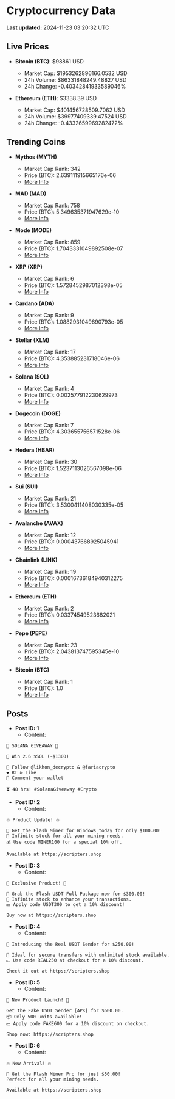 # Cryptocurrency Data

**Last updated:** 2024-11-23 03:20:32 UTC

## Live Prices
- **Bitcoin (BTC)**: $98861 USD
  - Market Cap: $1953262896166.0532 USD
  - 24h Volume: $86331848249.48827 USD
  - 24h Change: -0.40342841933589046%

- **Ethereum (ETH)**: $3338.39 USD
  - Market Cap: $401456728509.7062 USD
  - 24h Volume: $39977409339.47524 USD
  - 24h Change: -0.4332659969282472%

## Trending Coins
- **Mythos (MYTH)**
  - Market Cap Rank: 342
  - Price (BTC): 2.639111915665176e-06
  - [More Info](https://www.coingecko.com/en/coins/mythos)

- **MAD (MAD)**
  - Market Cap Rank: 758
  - Price (BTC): 5.349635371947629e-10
  - [More Info](https://www.coingecko.com/en/coins/mad-2)

- **Mode (MODE)**
  - Market Cap Rank: 859
  - Price (BTC): 1.7043331049892508e-07
  - [More Info](https://www.coingecko.com/en/coins/mode)

- **XRP (XRP)**
  - Market Cap Rank: 6
  - Price (BTC): 1.5728452987012398e-05
  - [More Info](https://www.coingecko.com/en/coins/xrp)

- **Cardano (ADA)**
  - Market Cap Rank: 9
  - Price (BTC): 1.0882931049690793e-05
  - [More Info](https://www.coingecko.com/en/coins/cardano)

- **Stellar (XLM)**
  - Market Cap Rank: 17
  - Price (BTC): 4.353885231718046e-06
  - [More Info](https://www.coingecko.com/en/coins/stellar)

- **Solana (SOL)**
  - Market Cap Rank: 4
  - Price (BTC): 0.002577912230629973
  - [More Info](https://www.coingecko.com/en/coins/solana)

- **Dogecoin (DOGE)**
  - Market Cap Rank: 7
  - Price (BTC): 4.303655756571528e-06
  - [More Info](https://www.coingecko.com/en/coins/dogecoin)

- **Hedera (HBAR)**
  - Market Cap Rank: 30
  - Price (BTC): 1.5237113026567098e-06
  - [More Info](https://www.coingecko.com/en/coins/hedera)

- **Sui (SUI)**
  - Market Cap Rank: 21
  - Price (BTC): 3.5300411408030335e-05
  - [More Info](https://www.coingecko.com/en/coins/sui)

- **Avalanche (AVAX)**
  - Market Cap Rank: 12
  - Price (BTC): 0.000437668925045941
  - [More Info](https://www.coingecko.com/en/coins/avalanche)

- **Chainlink (LINK)**
  - Market Cap Rank: 19
  - Price (BTC): 0.00016736184940312275
  - [More Info](https://www.coingecko.com/en/coins/chainlink)

- **Ethereum (ETH)**
  - Market Cap Rank: 2
  - Price (BTC): 0.03374549523682021
  - [More Info](https://www.coingecko.com/en/coins/ethereum)

- **Pepe (PEPE)**
  - Market Cap Rank: 23
  - Price (BTC): 2.043813747595345e-10
  - [More Info](https://www.coingecko.com/en/coins/pepe)

- **Bitcoin (BTC)**
  - Market Cap Rank: 1
  - Price (BTC): 1.0
  - [More Info](https://www.coingecko.com/en/coins/bitcoin)

## Posts
- **Post ID: 1**
  - Content:
```
🚀 SOLANA GIVEAWAY 🚀

🎁 Win 2.6 $SOL (~$1300)

🤝 Follow @likhon_decrypto & @fariacrypto
❤️ RT & Like
💬 Comment your wallet

⏳ 48 hrs! #SolanaGiveaway #Crypto
```

- **Post ID: 2**
  - Content:
```
🔥 Product Update! 🔥

🚀 Get the Flash Miner for Windows today for only $100.00!
🔋 Infinite stock for all your mining needs.
💰 Use code MINER100 for a special 10% off.

Available at https://scripters.shop
```

- **Post ID: 3**
  - Content:
```
🎁 Exclusive Product! 🎁

💸 Grab the Flash USDT Full Package now for $300.00!
🎉 Infinite stock to enhance your transactions.
💵 Apply code USDT300 to get a 10% discount!

Buy now at https://scripters.shop
```

- **Post ID: 4**
  - Content:
```
💎 Introducing the Real USDT Sender for $250.00!

💼 Ideal for secure transfers with unlimited stock available.
💵 Use code REAL250 at checkout for a 10% discount.

Check it out at https://scripters.shop
```

- **Post ID: 5**
  - Content:
```
🚀 New Product Launch! 🚀

Get the Fake USDT Sender [APK] for $600.00.
📦 Only 500 units available!
💵 Apply code FAKE600 for a 10% discount on checkout.

Shop now: https://scripters.shop
```

- **Post ID: 6**
  - Content:
```
🔥 New Arrival! 🔥

💸 Get the Flash Miner Pro for just $50.00!
Perfect for all your mining needs.

Available at https://scripters.shop
```

